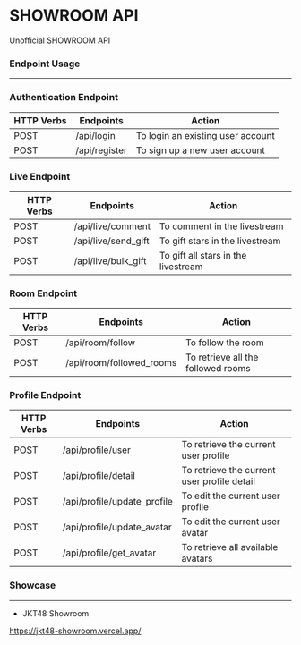 # SHOWROOM API

Unofficial SHOWROOM API

### Endpoint Usage

----

### Authentication Endpoint

| HTTP Verbs | Endpoints | Action |
| --- | --- | --- |
| POST | /api/login | To login an existing user account |
| POST | /api/register | To sign up a new user account |


### Live Endpoint

| HTTP Verbs | Endpoints | Action |
| --- | --- | --- |
| POST | /api/live/comment | To comment in the livestream |
| POST | /api/live/send_gift | To gift stars in the livestream |
| POST | /api/live/bulk_gift | To gift all stars in the livestream |

### Room Endpoint

| HTTP Verbs | Endpoints | Action |
| --- | --- | --- |
| POST | /api/room/follow | To follow the room |
| POST | /api/room/followed_rooms | To retrieve all the followed rooms |

### Profile Endpoint

| HTTP Verbs | Endpoints | Action |
| --- | --- | --- |
| POST | /api/profile/user | To retrieve the current user profile |
| POST | /api/profile/detail | To retrieve the current user profile detail |
| POST | /api/profile/update_profile | To edit the current user profile |
| POST | /api/profile/update_avatar | To edit the current user avatar |
| POST | /api/profile/get_avatar | To retrieve all available avatars |


### Showcase
----

* JKT48 Showroom  

https://jkt48-showroom.vercel.app/
